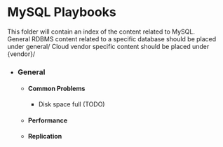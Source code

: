# MySQL Playbooks
This folder will contain an index of the content related to MySQL.    
General RDBMS content related to a specific database should be placed under general/
Cloud vendor specific content should be placed under {vendor}/

* ### General
  * #### Common Problems
    * Disk space full (TODO)
  * #### Performance
  * #### Replication


